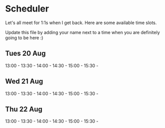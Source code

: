 # Scheduler

Let's all meet for 1:1s when I get back.
Here are some available time slots.

Update this file by adding your name next to a time when you are definitely going to be here :)

## Tues 20 Aug

13:00 - 
13:30 - 
14:00 - 
14:30 - 
15:00 - 
15:30 - 

## Wed 21 Aug

13:00 - 
13:30 - 
14:00 - 
14:30 - 
15:00 - 
15:30 - 

## Thu 22 Aug

13:00 - 
13:30 - 
14:00 - 
14:30 - 
15:00 - 
15:30 - 